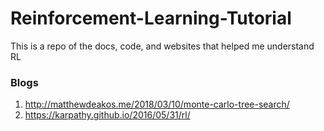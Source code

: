 # Reinforcement-Learning-Tutorial
This is a repo of the docs, code, and websites that helped me understand RL
### Blogs 
1. http://matthewdeakos.me/2018/03/10/monte-carlo-tree-search/
2. https://karpathy.github.io/2016/05/31/rl/

